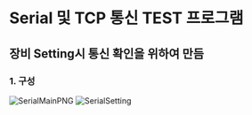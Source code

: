 # Serial 및 TCP 통신 TEST 프로그램
## 장비 Setting시 통신 확인을 위하여 만듬 
### 1. 구성
![SerialMainPNG](https://user-images.githubusercontent.com/69396761/89728609-12c7fa80-da61-11ea-99a8-ff96af07fa7b.PNG) ![SerialSetting](https://user-images.githubusercontent.com/69396761/89728650-6b979300-da61-11ea-83ff-43dbc409abe1.PNG)

